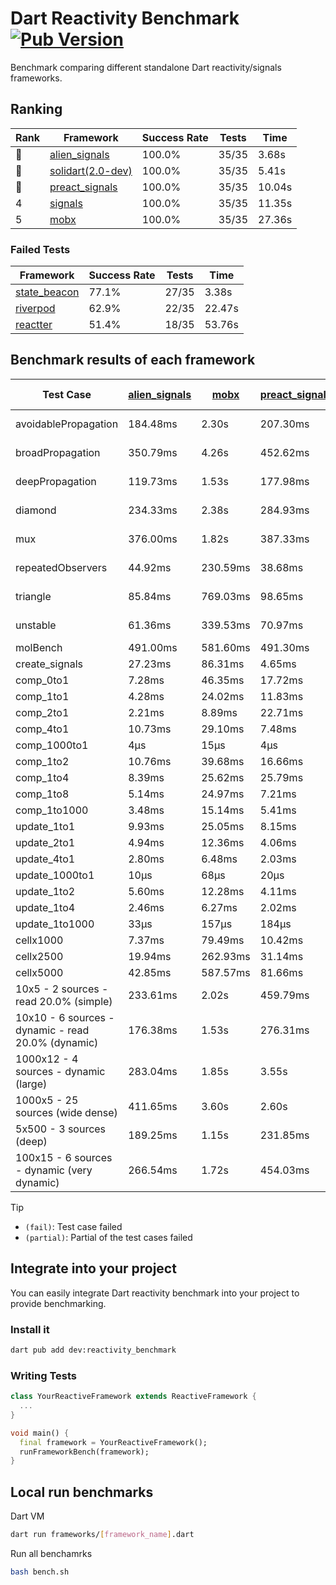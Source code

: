 # Dart Reactivity Benchmark [![Pub Version](https://img.shields.io/pub/v/reactivity_benchmark)](https://pub.dev/packages/reactivity_benchmark)

Benchmark comparing different standalone Dart reactivity/signals frameworks.

## Ranking

<!-- ranking start -->
| Rank | Framework | Success Rate | Tests | Time |
|------|-----------|--------------|-------|------|
| 🥇 | [alien_signals](https://github.com/medz/alien-signals-dart) | 100.0% | 35/35 | 3.68s |
| 🥈 | [solidart(2.0-dev)](https://github.com/nank1ro/solidart/tree/dev) | 100.0% | 35/35 | 5.41s |
| 🥉 | [preact_signals](https://pub.dev/packages/preact_signals) | 100.0% | 35/35 | 10.04s |
| 4 | [signals](https://github.com/rodydavis/signals.dart) | 100.0% | 35/35 | 11.35s |
| 5 | [mobx](https://github.com/mobxjs/mobx.dart) | 100.0% | 35/35 | 27.36s |

<!-- ranking end -->

### **Failed Tests**

<!-- fail start -->
| Framework | Success Rate | Tests | Time |
|-----------|--------------|-------|------|
| [state_beacon](https://github.com/jinyus/dart_beacon) | 77.1% | 27/35 | 3.38s |
| [riverpod](https://github.com/rrousselGit/riverpod) | 62.9% | 22/35 | 22.47s |
| [reactter](https://github.com/2devs-team/reactter) | 51.4% | 18/35 | 53.76s |

<!-- fail end -->

## Benchmark results of each framework

<!-- test-case start -->
| Test Case | [alien_signals](https://github.com/medz/alien-signals-dart) | [mobx](https://github.com/mobxjs/mobx.dart) | [preact_signals](https://pub.dev/packages/preact_signals) | [reactter](https://github.com/2devs-team/reactter) | [riverpod](https://github.com/rrousselGit/riverpod) | [signals](https://github.com/rodydavis/signals.dart) | [solidart(2.0-dev)](https://github.com/nank1ro/solidart/tree/dev) | [state_beacon](https://github.com/jinyus/dart_beacon) |
|---|---|---|---|---|---|---|---|---|
| avoidablePropagation | 184.48ms | 2.30s | 207.30ms | 1.25s | 1.38s | 214.35ms | 274.15ms | 148.85ms (fail) |
| broadPropagation | 350.79ms | 4.26s | 452.62ms | 4.99s | 82.09ms (fail) | 454.89ms | 513.25ms | 5.74ms (fail) |
| deepPropagation | 119.73ms | 1.53s | 177.98ms | 4.00s | 1.94s (fail) | 181.16ms | 175.55ms | 141.06ms (fail) |
| diamond | 234.33ms | 2.38s | 284.93ms | 14.03s (fail) | 2.68s (fail) | 288.03ms | 348.47ms | 186.83ms (fail) |
| mux | 376.00ms | 1.82s | 387.33ms | 1.02s | 562.19ms (fail) | 410.44ms | 448.62ms | 190.01ms (fail) |
| repeatedObservers | 44.92ms | 230.59ms | 38.68ms | 9.74s | 383.79ms (fail) | 47.21ms | 78.11ms | 52.79ms (fail) |
| triangle | 85.84ms | 769.03ms | 98.65ms | 4.52s | 930.97ms (fail) | 106.25ms | 118.29ms | 79.33ms (fail) |
| unstable | 61.36ms | 339.53ms | 70.97ms | 7.64s | 621.99ms (fail) | 73.81ms | 93.71ms | 338.31ms (fail) |
| molBench | 491.00ms | 581.60ms | 491.30ms | 5.90s | 12.22ms | 487.08ms | 493.26ms | 1.15ms |
| create_signals | 27.23ms | 86.31ms | 4.65ms | 13.34ms | 23.74ms | 29.94ms | 98.51ms | 63.06ms |
| comp_0to1 | 7.28ms | 46.35ms | 17.72ms | 13.68ms | 13.60ms | 11.71ms | 35.72ms | 55.57ms |
| comp_1to1 | 4.28ms | 24.02ms | 11.83ms | 99.56ms | 22.61ms | 36.38ms | 46.67ms | 54.56ms |
| comp_2to1 | 2.21ms | 8.89ms | 22.71ms | 72.37ms | 23.93ms | 9.25ms | 45.74ms | 35.35ms |
| comp_4to1 | 10.73ms | 29.10ms | 7.48ms | 85.23ms | 6.90ms | 2.00ms | 17.87ms | 16.37ms |
| comp_1000to1 | 4μs | 15μs | 4μs | 59.32ms | 3μs | 4μs | 15μs | 41μs |
| comp_1to2 | 10.76ms | 39.68ms | 16.66ms | 66.89ms | 13.98ms | 19.21ms | 37.99ms | 44.09ms |
| comp_1to4 | 8.39ms | 25.62ms | 25.79ms | 99.18ms | 24.09ms | 11.01ms | 20.99ms | 43.29ms |
| comp_1to8 | 5.14ms | 24.97ms | 7.21ms | 116.37ms | 5.44ms | 7.66ms | 23.83ms | 43.65ms |
| comp_1to1000 | 3.48ms | 15.14ms | 5.41ms | 47.90ms | 4.47ms | 6.29ms | 14.61ms | 38.18ms |
| update_1to1 | 9.93ms | 25.05ms | 8.15ms | N/A | 85.53ms | 9.31ms | 16.63ms | 5.72ms |
| update_2to1 | 4.94ms | 12.36ms | 4.06ms | N/A | 43.82ms | 4.59ms | 8.58ms | 2.90ms |
| update_4to1 | 2.80ms | 6.48ms | 2.03ms | N/A | 20.41ms | 2.31ms | 4.11ms | 1.49ms |
| update_1000to1 | 10μs | 68μs | 20μs | N/A | 175μs | 23μs | 41μs | 15μs |
| update_1to2 | 5.60ms | 12.28ms | 4.11ms | N/A | 43.36ms | 5.02ms | 8.45ms | 2.97ms |
| update_1to4 | 2.46ms | 6.27ms | 2.02ms | N/A | 20.70ms | 2.32ms | 4.10ms | 1.49ms |
| update_1to1000 | 33μs | 157μs | 184μs | N/A | 97μs | 43μs | 152μs | 378μs |
| cellx1000 | 7.37ms | 79.49ms | 10.42ms | N/A | N/A | 9.57ms | 12.03ms | 5.08ms |
| cellx2500 | 19.94ms | 262.93ms | 31.14ms | N/A | N/A | 33.33ms | 38.12ms | 24.59ms |
| cellx5000 | 42.85ms | 587.57ms | 81.66ms | N/A | N/A | 66.03ms | 115.64ms | 59.76ms |
| 10x5 - 2 sources - read 20.0% (simple) | 233.61ms | 2.02s | 459.79ms | N/A | 2.24s | 524.23ms | 359.62ms | 236.31ms |
| 10x10 - 6 sources - dynamic - read 20.0% (dynamic) | 176.38ms | 1.53s | 276.31ms | N/A | 1.48s (partial) | 277.76ms | 244.00ms | 202.05ms |
| 1000x12 - 4 sources - dynamic (large) | 283.04ms | 1.85s | 3.55s | N/A | 2.53s (partial) | 3.91s | 470.21ms | 338.71ms |
| 1000x5 - 25 sources (wide dense) | 411.65ms | 3.60s | 2.60s | N/A | 4.14s | 3.40s | 595.10ms | 498.44ms |
| 5x500 - 3 sources (deep) | 189.25ms | 1.15s | 231.85ms | N/A | 1.37s | 227.97ms | 262.45ms | 206.75ms |
| 100x15 - 6 sources - dynamic (very dynamic) | 266.54ms | 1.72s | 454.03ms | N/A | 1.76s (partial) | 486.22ms | 380.76ms | 258.85ms |

<!-- test-case end -->

> [!TIP]
> - `(fail)`: Test case failed
> - `(partial)`: Partial of the test cases failed

## Integrate into your project

You can easily integrate Dart reactivity benchmark into your project to provide benchmarking.

### Install it

```bash
dart pub add dev:reactivity_benchmark
```

### Writing Tests

```dart
class YourReactiveFramework extends ReactiveFramework {
  ...
}

void main() {
  final framework = YourReactiveFramework();
  runFrameworkBench(framework);
}
```

## Local run benchmarks

Dart VM
```bash
dart run frameworks/[framework_name].dart
```

Run all benchamrks
```bash
bash bench.sh
```
